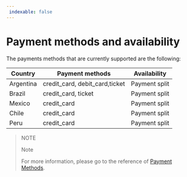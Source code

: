 ```yaml
---
 indexable: false
---
```


# Payment methods and availability

The payments methods that are currently supported are the following:

| Country | Payment methods | Availability |
| --- | --- | --- |
| Argentina | credit_card, debit_card,ticket | Payment split |
| Brazil | credit_card, ticket | Payment split |
| Mexico | credit_card | Payment split |
| Chile | credit_card | Payment split |
| Peru | credit_card | Payment split |

> NOTE
>
> Note
>
> For more information, please go to the reference of [Payment Methods](https://www.mercadopago[FAKER][URL][DOMAIN]/developers/en/reference/payment_methods/_payment_methods/get).
